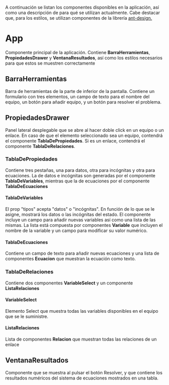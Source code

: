A continuación se listan los componentes disponibles en la aplicación, así como una descripción de para qué se utilizan actualmente. Cabe destacar que, para los estilos, se utilizan componentes de la librería [ant-design.](https://ant.design/docs/react/introduce)

# App

Componente principal de la aplicación. Contiene **BarraHerramientas**, **PropiedadesDrawer** y **VentanaResultados**, así como los estilos necesarios para que estos se muestren correctamente

## BarraHerramientas

Barra de herramientas de la parte de inferior de la pantalla. Contiene un formulario con tres elementos, un campo de texto para el nombre del equipo, un botón para añadir equipo, y un botón para resolver el problema.

## PropiedadesDrawer

Panel lateral desplegable que se abre al hacer doble click en un equipo o un enlace. En caso de que el elemento seleccionado sea un equipo, contendrá el componente **TablaDePropiedades**. Si es un enlace, contendrá el componente **TablaDeRelaciones**.

### TablaDePropiedades

Contiene tres pestañas, una para datos, otra para incógnitas y otra para ecuaciones. La de datos e incógnitas son generadas por el componente **TablaDeVariables**, mientras que la de ecuaciones por el componente **TablaDeEcuaciones**

#### TablaDeVariables

El prop "tipos" acepta "datos" o "incógnitas". En función de lo que se le asigne, mostrará los datos o las incógnitas del estado. El componente incluye un campo para añadir nuevas variables así como una lista de las mismas. La lista está compuesta por componentes **Variable** que incluyen el nombre de la variable y un campo para modificar su valor numérico.

#### TablaDeEcuaciones

Contiene un campo de texto para añadir nuevas ecuaciones y una lista de componentes **Ecuacion** que muestran la ecuación como texto.

### TablaDeRelaciones

Contiene dos componentes **VariableSelect** y un componente **ListaRelaciones**

#### VariableSelect

Elemento Select que muestra todas las variables disponibles en el equipo que se le suministre.

#### ListaRelaciones

Lista de componentes **Relacion** que muestran todas las relaciones de un enlace

## VentanaResultados

Componente que se muestra al pulsar el botón Resolver, y que contiene los resultados numéricos del sistema de ecuaciones mostrados en una tabla.
